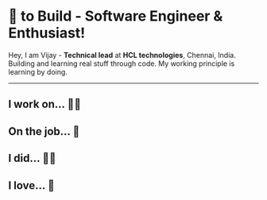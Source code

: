 # :black_heart: to Build - Software Engineer & Enthusiast!

Hey, I am Vijay - <b>Technical lead</b> at <b>HCL technologies</b>, Chennai, India. Building and learning real stuff through code. My working principle is learning by doing.

<hr>

## I work on... :man_technologist:

## On the job... :office:

## I did... :man_student:

## I love... :gift_heart:

<!--
**vulchivijay/vulchivijay** is a ✨ _special_ ✨ repository because its `README.md` (this file) appears on your GitHub profile.

### Hi there 👋

Here are some ideas to get you started:

- 🔭 I’m currently working on ...
- 🌱 I’m currently learning ...
- 👯 I’m looking to collaborate on ...
- 🤔 I’m looking for help with ...
- 💬 Ask me about ...
- 📫 How to reach me: ...
- 😄 Pronouns: ...
- ⚡ Fun fact: ...
-->
